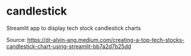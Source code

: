 # candlestick
Streamlit app to display tech stock candlestick charts

Source: https://dr-alvin-ang.medium.com/creating-a-top-tech-stocks-candlestick-chart-using-streamlit-bb7a2d7b25dd
